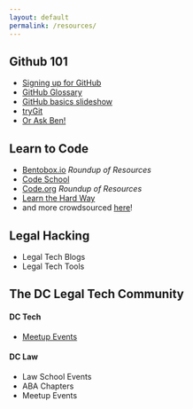 ```yaml
---
layout: default
permalink: /resources/
---
```


## Github 101
* [Signing up for GitHub](https://github.com/dclegalhackers/dclegalhackathon/blob/master/GitHub101.md)
* [GitHub Glossary](https://help.github.com/articles/github-glossary)
* [GitHub basics slideshow](http://ben.balter.com/open-sourcing-government/#/git)
* [tryGit](http://try.github.io/levels/1/challenges/1)
* [Or Ask Ben!](https://github.com/benbalter/feedback)

## Learn to Code 
* [Bentobox.io](http://www.bentobox.io/) _Roundup of Resources_
* [Code School](http://www.codeschool.com)
* [Code.org](http://www.code.org)  _Roundup of Resources_
* [Learn the Hard Way](http://learncodethehardway.org/)
* and more crowdsourced [here](https://groups.diigo.com/group/learning-to-code)!

## Legal Hacking 

* Legal Tech Blogs 
* Legal Tech Tools 

## The DC Legal Tech Community 

#### DC Tech 

* [Meetup Events](https://github.com/dclegalhackers/dclegalhackathon/blob/master/DC-tech-events.md)

#### DC Law

* Law School Events
* ABA Chapters 
* Meetup Events 
